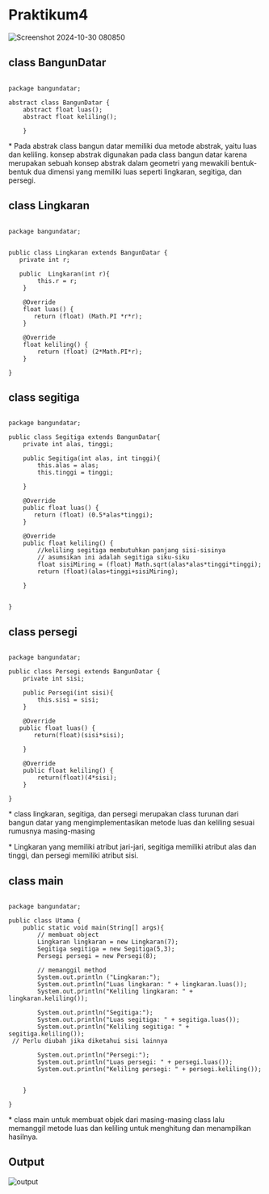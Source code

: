 # Praktikum4

![Screenshot 2024-10-30 080850](https://github.com/user-attachments/assets/307b18df-0738-4d52-a427-30453c3db94f)

## class BangunDatar

```

package bangundatar;

abstract class BangunDatar {
    abstract float luas();
    abstract float keliling();
       
    }

```
<p>* Pada abstrak class bangun datar memiliki dua metode abstrak, yaitu luas dan keliling. konsep abstrak digunakan pada class bangun datar 
karena merupakan sebuah konsep abstrak dalam geometri yang mewakili bentuk-bentuk dua dimensi yang memiliki luas seperti lingkaran, segitiga, dan persegi.</p>

## class Lingkaran

```

package bangundatar;


public class Lingkaran extends BangunDatar {
   private int r;
    
   public  Lingkaran(int r){
        this.r = r;
    }

    @Override
    float luas() {
       return (float) (Math.PI *r*r);
    }

    @Override
    float keliling() {
        return (float) (2*Math.PI*r);
    }
    
}
```
## class segitiga

```

package bangundatar;

public class Segitiga extends BangunDatar{
    private int alas, tinggi;
    
    public Segitiga(int alas, int tinggi){
        this.alas = alas;
        this.tinggi = tinggi;
        
    }

    @Override
    public float luas() {
       return (float) (0.5*alas*tinggi);
    }

    @Override
    public float keliling() {
        //keliling segitiga membutuhkan panjang sisi-sisinya
        // asumsikan ini adalah segitiga siku-siku
        float sisiMiring = (float) Math.sqrt(alas*alas*tinggi*tinggi);
        return (float)(alas+tinggi+sisiMiring);
        
    }
    
    
}
```
## class persegi

```

package bangundatar;

public class Persegi extends BangunDatar {
    private int sisi;
    
    public Persegi(int sisi){
        this.sisi = sisi;
    }

    @Override
   public float luas() {
       return(float)(sisi*sisi);
        
    }

    @Override
    public float keliling() {
        return(float)(4*sisi);
    }
    
}
```
<p>* class lingkaran, segitiga, dan persegi merupakan class turunan dari bangun datar yang mengimplementasikan metode luas dan keliling sesuai rumusnya masing-masing</p>
<p>* Lingkaran yang memiliki atribut jari-jari, segitiga memiliki atribut alas dan tinggi, dan persegi memiliki atribut sisi. </p>

## class main

```

package bangundatar;

public class Utama {
    public static void main(String[] args){
        // membuat object
        Lingkaran lingkaran = new Lingkaran(7);
        Segitiga segitiga = new Segitiga(5,3);
        Persegi persegi = new Persegi(8);
        
        // memanggil method
        System.out.println ("Lingkaran:");
        System.out.println("Luas lingkaran: " + lingkaran.luas());
        System.out.println("Keliling lingkaran: " + lingkaran.keliling());
        
        System.out.println("Segitiga:");
        System.out.println("Luas segitiga: " + segitiga.luas());
        System.out.println("Keliling segitiga: " + segitiga.keliling());
 // Perlu diubah jika diketahui sisi lainnya
 
        System.out.println("Persegi:");
        System.out.println("Luas persegi: " + persegi.luas());
        System.out.println("Keliling persegi: " + persegi.keliling());
 
 
    }
    
}
```
<p>* class main untuk membuat objek dari masing-masing class lalu memanggil metode luas dan keliling untuk menghitung dan menampilkan hasilnya.</p>

## Output


![output](https://github.com/user-attachments/assets/0c7b2370-4894-425d-9e1d-47d4957d9169)



